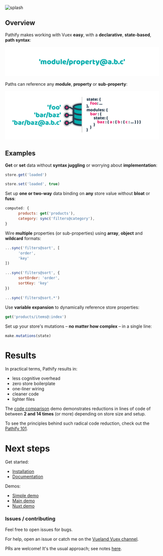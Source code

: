
![splash](docs/assets/img/readme/splash-github.png)

## Overview

Pathify makes working with Vuex **easy**, with a **declarative**, **state-based**, **path syntax**:

![pathify-diagram](docs/assets/img/readme/pathify-path.png)


Paths can reference any **module**, **property** or **sub-property**:

![pathify-diagram](docs/assets/img/readme/pathify-diagram.png)


## Examples

**Get** or **set** data without **syntax juggling** or worrying about **implementation**:

```js
store.get('loaded')
```
```js
store.set('loaded', true)
```


Set up **one or two-way** data binding on **any** store value without **bloat** or **fuss**:

```js
computed: {
      products: get('products'),
      category: sync('filters@category'),
}
```



Wire **multiple** properties (or sub-properties) using **array**, **object** and **wildcard** formats:

```js
...sync('filters@sort', [
      'order', 
      'key'
])
```
```js
...sync('filters@sort', {
      sortOrder: 'order',
      sortKey: 'key'
})
```
```js
...sync('filters@sort.*')
```


Use **variable expansion** to dynamically reference store properties:

```js
get('products/items@:index')
```


Set up your store's mutations – **no matter how complex** – in a single line:

```js
make.mutations(state)
```

# Results

In practical terms, Pathify results in:

- less cognitive overhead
- zero store boilerplate
- one-liner wiring
- cleaner code
- lighter files

The [code comparison](https://codesandbox.io/s/github/davestewart/vuex-pathify-demos/tree/master/main?initialpath=%23%2Fcode%2Flarge) demo demonstrates reductions in lines of code of between **2 and 14 times** (or more) depending on store size and setup.

To see the principles behind such radical code reduction, check out the [Pathify 101](https://davestewart.github.io/vuex-pathify/#/intro/pathify).

# Next steps

Get started:

- [Installation](https://www.npmjs.com/package/vuex-pathify)
- [Documentation](https://davestewart.github.io/vuex-pathify)

Demos:

- [Simple demo](https://codesandbox.io/s/github/davestewart/vuex-pathify-demos/tree/master/simple)
- [Main demo](https://codesandbox.io/s/github/davestewart/vuex-pathify-demos/tree/master/main)
- [Nuxt demo](https://github.com/davestewart/vuex-pathify-demos/tree/master/nuxt)

### Issues / contributing

Feel free to open issues for bugs.

For help, open an issue or catch me on the [Vueland Vuex channel](https://discordapp.com/channels/325477692906536972/325479491453583372).

PRs are welcome! It's the usual approach; see notes [here](https://akrabat.com/the-beginners-guide-to-contributing-to-a-github-project/).
